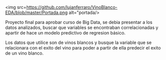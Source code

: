 <img src=https://github.com/lujanferraro/VinoBlanco-EDA/blob/master/Portada.png alt="portada/>
                                                                                     
                                                                                     
 Proyecto final para aprobar curso de Big Data, se debia presentar a los datos analizados, buscar que variables se encontraban correlacionadas y apartir de hace un modelo predictivo de regresion básico.  
 
 Los datos que utilice son de vinos blancos y busque la variable que se relacionara con el exito del vino para poder a partir de ella predecir el exito de un vino blanco.
